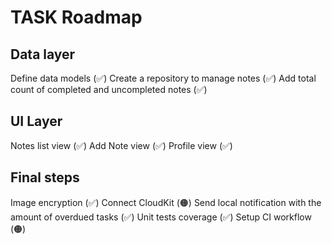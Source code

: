 #  TASK Roadmap

## Data layer
Define data models (✅)
Create a repository to manage notes (✅)
Add total count of completed and uncompleted notes (✅)

## UI Layer
Notes list view (✅)
Add Note view (✅)
Profile view (✅)

## Final steps
Image encryption (✅)
Connect CloudKit (🟠)
Send local notification with the amount of overdued tasks (✅)
Unit tests coverage (✅)
Setup CI workflow (🟠)
